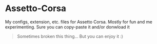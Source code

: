 # Assetto-Corsa

My configs, extension, etc. files for Assetto Corsa. Mostly for fun
and me experimenting. Sure you can copy-paste it and/or donwload it

> Sometimes broken this thing...
> But you can enjoy it :)
